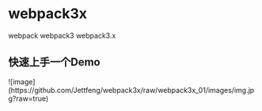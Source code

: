 # webpack3x
webpack   webpack3 webpack3.x
<h2>快速上手一个Demo</h2>
![image](https://github.com/Jettfeng/webpack3x/raw/webpack3x_01/images/img.jpg?raw=true)

